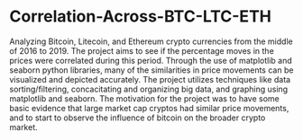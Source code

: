 # Correlation-Across-BTC-LTC-ETH
Analyzing Bitcoin, Litecoin, and Ethereum crypto currencies from the middle of 2016 to 2019. The project aims to see if the percentage moves in the prices were correlated during this period. Through the use of matplotlib and seaborn python libraries, many of the similarities in price movements can be visualized and depicted accurately. The project utilizes techniques like data sorting/filtering, concacitating and organizing big data, and graphing using matplotlib and seaborn. 
The motivation for the project was to have some basic evidence that large market cap cryptos had similar price movements, and to start to observe the influence of bitcoin on the broader crypto market. 
